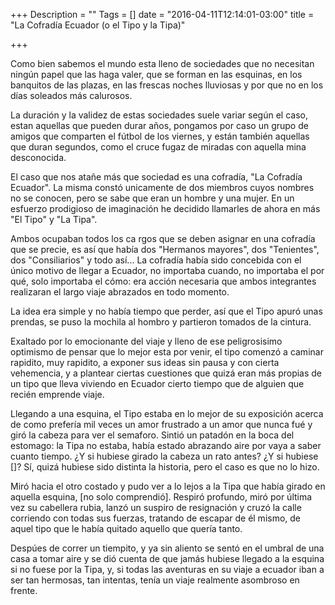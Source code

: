 +++
Description = ""
Tags = []
date = "2016-04-11T12:14:01-03:00"
title = "La Cofradía Ecuador (o el Tipo y la Tipa)"

+++

Como bien sabemos el mundo esta lleno de sociedades que no necesitan ningún papel que las haga valer<!--more-->, que se forman en las esquinas, en los banquitos de las plazas, en las frescas noches lluviosas y por que no en los días soleados más calurosos.

La duración y la validez de estas sociedades suele variar según el caso, estan aquellas que pueden durar años, pongamos por caso un grupo de amigos que comparten el fútbol de los viernes, y están también aquellas que duran segundos, como el cruce fugaz de miradas con aquella mina desconocida.

El caso que nos atañe más que sociedad es una cofradía, "La Cofradía Ecuador". La misma constó unicamente de dos miembros cuyos nombres no se conocen, pero se sabe que eran un hombre y una mujer. En un esfuerzo prodigioso de imaginación he decidido llamarles de ahora en más "El Tipo" y "La Tipa".

Ambos ocupaban todos los ca rgos que se deben asignar en una cofradía que se precie, es así que había dos "Hermanos mayores", dos "Tenientes", dos "Consiliarios" y todo así... La cofradía había sido concebida con el único motivo de llegar a Ecuador, no importaba cuando, no importaba el por qué, solo importaba el cómo: era acción necesaria que ambos integrantes realizaran el largo viaje abrazados en todo momento.

La idea era simple y no había tiempo que perder, así que el Tipo apuró unas prendas, se puso la mochila al hombro y partieron tomados de la cintura.

Exaltado por lo emocionante del viaje y lleno de ese peligrosisimo optimismo de pensar que lo mejor esta por venir, el tipo comenzó a caminar rapidito, muy rapidito, a exponer sus ideas sin pausa y con cierta vehemencia, y a plantear ciertas cuestiones que quizá eran más propias de un tipo que lleva viviendo en Ecuador cierto tiempo que de alguien que recién emprende viaje.

Llegando a una esquina, el Tipo estaba en lo mejor de su exposición acerca de como prefería mil veces un amor frustrado a un amor que nunca fué y giró la cabeza para ver el semaforo. Sintió un patadón en la boca del estomago: la Tipa no estaba, había estado abrazando aire por vaya a saber cuanto tiempo. ¿Y si hubiese girado la cabeza un rato antes? ¿Y si hubiese []? Sí, quizá hubiese sido distinta la historia, pero el caso es que no lo hizo.

Miró hacia el otro costado y pudo ver a lo lejos a la Tipa que había girado en aquella esquina, [no solo comprendió]. Respiró profundo, miró por última vez su cabellera rubia, lanzó un suspiro de resignación y cruzó la calle corriendo con todas sus fuerzas, tratando de escapar de él mismo, de aquel tipo que le había quitado aquello que quería tanto.

Despúes de correr un tiempito, y ya sin aliento se sentó en el umbral de una casa a tomar aire y se dió cuenta de que jamás hubiese llegado a la esquina si no fuese por la Tipa, y, si todas las aventuras en su viaje a ecuador iban a ser tan hermosas, tan intentas, tenía un viaje realmente asombroso en frente.

